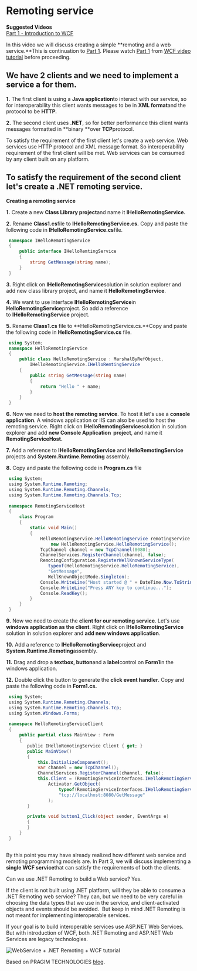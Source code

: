 # Remoting service 

**Suggested Videos** \
 [Part 1 - Introduction to WCF](http://csharp-video-tutorials.blogspot.com/2013/11/part-1-introduction-to-wcf.html)

In this video we will discuss creating a simple **remoting and a web
service.**This is continuation to [Part
1](http://csharp-video-tutorials.blogspot.com/2013/11/part-1-introduction-to-wcf.html).
Please watch [Part
1](http://csharp-video-tutorials.blogspot.com/2013/11/part-1-introduction-to-wcf.html)
from [WCF video
tutorial](http://www.youtube.com/playlist?list=PL6n9fhu94yhVxEyaRMaMN_-qnDdNVGsL1)
before proceeding. 

## We have 2 clients and we need to implement a service a for them.
**1.** The first client is using a **Java application**to interact with
our service, so for interoperability this client wants messages to be in
**XML format**and the protocol to be **HTTP.**

**2.** The second client uses **.NET**, so for better performance this
client wants messages formatted in **binary **over **TCP**protocol.
 
To satisfy the requirement of the first client let's create a web
service. Web services use HTTP protocol and XML message format. So
interoperability requirement of the first client will be met. Web
services can be consumed by any client built on any platform.

## To satisfy the requirement of the second client let's create a .NET remoting service.
**Creating a remoting service**

**1.** Create a new **Class Library project**and name it
**IHelloRemotingService.**

**2.** Rename **Class1.cs**file to **IHelloRemotingService.cs.** Copy
and paste the following code in **IHelloRemotingService.cs**file.

```C#
 namespace IHelloRemotingService
 {
     public interface IHelloRemtingService
     {
         string GetMessage(string name);
     }
 }
```
**3.** Right click on **IHelloRemotingService**solution in solution
explorer and add new class library project, and name it
**HelloRemotingService**.

**4.** We want to use interface **IHelloRemotingService**in
**HelloRemotingService**project. So add a reference
to **IHelloRemotingService** project.

**5.** Rename **Class1.cs** file to **HelloRemotingService.cs.**Copy and
paste the following code in **HelloRemotingService.cs** file.

```C#
 using System;
 namespace HelloRemotingService
 {
     public class HelloRemotingService : MarshalByRefObject,
         IHelloRemotingService.IHelloRemtingService
     {
         public string GetMessage(string name)
         {
             return "Hello " + name;
         }
     }
 }
```
**6.** Now we need to **host the remoting service**. To host it let's use
a **console application**. A windows application or IIS can also be used
to host the remoting service. Right click on
**IHelloRemotingService**solution in solution explorer and add **new
Console Application  project**, and name it **RemotingServiceHost.**

**7.** Add a reference to **IHelloRemotingService** and
**HelloRemotingService** projects and
**System.Runtime.Remoting** assembly.

**8.** Copy and paste the following code in **Program.cs** file
```C#
 using System;
 using System.Runtime.Remoting;
 using System.Runtime.Remoting.Channels;
 using System.Runtime.Remoting.Channels.Tcp;
 
 namespace RemotingServiceHost
 {
     class Program
     {
         static void Main()
         {
             HelloRemotingService.HelloRemotingService remotingService =
                 new HelloRemotingService.HelloRemotingService();
             TcpChannel channel = new TcpChannel(8080);
             ChannelServices.RegisterChannel(channel, false);
             RemotingConfiguration.RegisterWellKnownServiceType(
                typeof(HelloRemotingService.HelloRemotingService),
                "GetMessage",
                WellKnownObjectMode.Singleton);
             Console.WriteLine("Host started @ " + DateTime.Now.ToString());
             Console.WriteLine("Press ANY key to continue...");
             Console.ReadKey();
         }
     }
 }
```
**9.** Now we need to create the **client for our remoting
service**. Let's use **windows application as the client**. Right click on
**IHelloRemotingService** solution in solution explorer and **add new
windows application**.

**10.** Add a reference to **IHelloRemotingService**project and
**System.Runtime.Remoting**assembly.

**11.** Drag and drop a **textbox, button**and a **label**control on
**Form1**in the windows application.

**12.** Double click the button to generate the **click event
handler**. Copy and paste the following code in **Form1.cs.**

```C#
 using System;
 using System.Runtime.Remoting.Channels;
 using System.Runtime.Remoting.Channels.Tcp;
 using System.Windows.Forms;
 
 namespace HelloRemotingServiceClient
 {
     public partial class MainView : Form
     {
        public IHelloRemotingService Client { get; }
        public MainView()
        {
            this.InitializeComponent();
            var channel = new TcpChannel();
            ChannelServices.RegisterChannel(channel, false);
            this.Client = (RemotingServiceInterfaces.IHelloRemotingService)
                Activator.GetObject(
                    typeof(RemotingServiceInterfaces.IHelloRemotingService),
                    "tcp://localhost:8080/GetMessage"
                );
        }

        private void button1_Click(object sender, EventArgs e)
        {
        }
     }
 }
 
```
 By this point you may have already realized how different web service
and remoting programming models are. In Part 3, we will discuss
implementing a **single WCF service**that can satisfy the requirements
of both the clients.
 
 Can we use .NET Remoting to build a Web service? 
Yes.
 
 If the client is not built using .NET platform, will they be able to
consume a .NET Remoting web service?
 They can, but we need to be very careful in choosing the data types
that we use in the service, and client-activated objects and events
should be avoided.  But keep in mind .NET Remoting is not meant for
implementing interoperable services. 
 
 If your goal is to build interoperable services use ASP.NET Web
Services. But with introduction of WCF, both .NET Remoting and ASP.NET
Web Services are legacy technologies.  
 
![WebService + .NET Remoting + WCF tutorial](https://www.youtube.com/watch?v=3Qt7TTS1u4A&list=PL6n9fhu94yhVxEyaRMaMN_-qnDdNVGsL1&index=2)

Based on PRAGIM TECHNOLOGIES [blog](http://csharp-video-tutorials.blogspot.cz/).